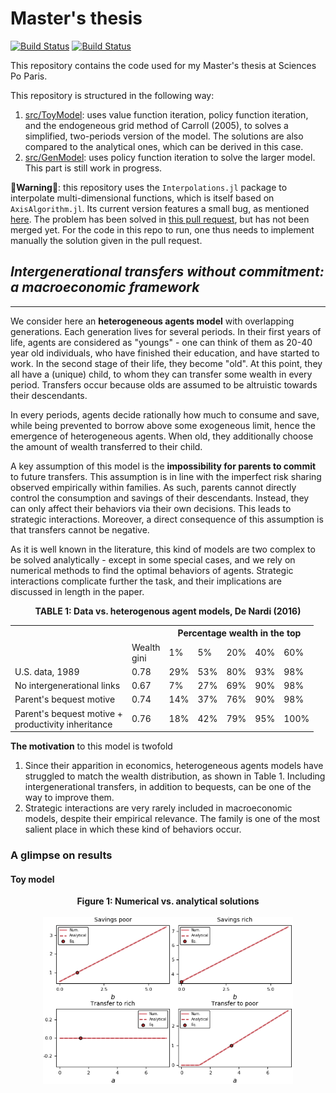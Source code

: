 # Master's thesis

[![Build Status](https://img.shields.io/badge/Toy%20Model-Done-brightgreen.svg)](https://github.com/HugoLhuillier/NumMethods/tree/master/src/ToyModel)
[![Build Status](https://img.shields.io/badge/General%20Model-In%20progress-orange.svg)](https://www.github.com/HugoLhuillier/NumMethods/tree/master/src/GenModel)

This repository contains the code used for my Master's thesis at Sciences Po Paris.

This repository is structured in the following way:

1. [src/ToyModel](https://github.com/HugoLhuillier/NumMethods/tree/master/src/ToyModel): uses value function iteration, policy function iteration, and the endogeneous grid method of Carroll (2005), to solves a simplified, two-periods version of the model. The solutions are also compared to the analytical ones, which can be derived in this case.
1. [src/GenModel](https://www.github.com/HugoLhuillier/NumMethods/tree/master/src/GenModel): uses policy function iteration to solve the larger model. This part is still work in progress.

:rotating_light:**Warning**:rotating_light:: this repository uses the `Interpolations.jl` package to interpolate multi-dimensional functions, which is itself based on `AxisAlgorithm.jl`. Its current version features a small bug, as mentioned [here](https://github.com/JuliaMath/Interpolations.jl/issues/151). The problem has been solved in [this pull request](https://github.com/timholy/AxisAlgorithms.jl/pull/7), but has not been merged yet. For the code in this repo to run, one thus needs to implement manually the solution given in the pull request.

## *Intergenerational transfers without commitment: a macroeconomic framework*
------------

We consider here an **heterogeneous agents model** with overlapping generations. Each generation lives for several periods. In their first years of life, agents are considered as "youngs" - one can think of them as 20-40 year old individuals, who have finished their education, and have started to work. In the second stage of their life, they become "old". At this point, they all have a (unique) child, to whom they can transfer some wealth in every period. Transfers occur because olds are assumed to be altruistic towards their descendants.

In every periods, agents decide rationally how much to consume and save, while being prevented to borrow above some exogeneous limit, hence the emergence of heterogeneous agents. When old, they additionally choose the amount of wealth transferred to their child.

A key assumption of this model is the **impossibility for parents to commit** to future transfers. This assumption is in line with the imperfect risk sharing observed empirically within families. As such, parents cannot directly control the consumption and savings of their descendants. Instead, they can only affect their behaviors via their own decisions. This leads to strategic interactions. Moreover, a direct consequence of this assumption is that transfers cannot be negative.

As it is well known in the literature, this kind of models are two complex to be solved analytically - except in some special cases, and we rely on numerical methods to find the optimal behaviors of agents. Strategic interactions complicate further the task, and their implications are discussed in length in the paper.

<p align="center">
<b>TABLE 1: Data vs. heterogenous agent models, De Nardi (2016)</b>
<table class="tg">
  <tr>
    <th class="tg-031e"></th>
    <th class="tg-s6z2"></th>
    <th class="tg-s6z2" colspan="5">Percentage wealth in the top</th>
  </tr>
  <tr>
    <td class="tg-031e"></td>
    <td class="tg-s6z2">Wealth<br>gini</td>
    <td class="tg-s6z2">1%</td>
    <td class="tg-s6z2">5%</td>
    <td class="tg-baqh">20%</td>
    <td class="tg-baqh">40%</td>
    <td class="tg-baqh">60%</td>
  </tr>
  <tr>
    <td class="tg-031e">U.S. data, 1989</td>
    <td class="tg-s6z2">0.78</td>
    <td class="tg-s6z2">29%</td>
    <td class="tg-s6z2">53%</td>
    <td class="tg-baqh">80%</td>
    <td class="tg-baqh">93%</td>
    <td class="tg-baqh">98%</td>
  </tr>
  <tr>
    <td class="tg-031e">No intergenerational links</td>
    <td class="tg-s6z2">0.67</td>
    <td class="tg-s6z2">7%</td>
    <td class="tg-s6z2">27%</td>
    <td class="tg-s6z2">69%</td>
    <td class="tg-s6z2">90%</td>
    <td class="tg-s6z2">98%</td>
  </tr>
  <tr>
    <td class="tg-031e">Parent's bequest motive</td>
    <td class="tg-s6z2">0.74</td>
    <td class="tg-s6z2">14%</td>
    <td class="tg-s6z2">37%</td>
    <td class="tg-s6z2">76%</td>
    <td class="tg-s6z2">90%</td>
    <td class="tg-s6z2">98%</td>
  </tr>
  <tr>
    <td class="tg-031e">Parent's bequest motive +<br>productivity inheritance</td>
    <td class="tg-s6z2">0.76</td>
    <td class="tg-s6z2">18%</td>
    <td class="tg-s6z2">42%</td>
    <td class="tg-s6z2">79%</td>
    <td class="tg-s6z2">95%</td>
    <td class="tg-s6z2">100%</td>
  </tr>
</table>
</p>


**The motivation** to this model is twofold

1. Since their apparition in economics, heterogeneous agents models have struggled to match the wealth distribution, as shown in Table 1. Including intergenerational transfers, in addition to bequests, can be one of the way to improve them.
1. Strategic interactions are very rarely included in macroeconomic models, despite their empirical relevance. The family is one of the most salient place in which these kind of behaviors occur.

### A glimpse on results
#### Toy model

<p align="center">
  <b>Figure 1: Numerical vs. analytical solutions</b>
  <br><br>
  <img src="https://github.com/HugoLhuillier/NumMethods/blob/master/figures/ToyModel/num_vs_analytical.png" alt="Numerical vs. analytical" style="width: 400px;"/>
</p>
